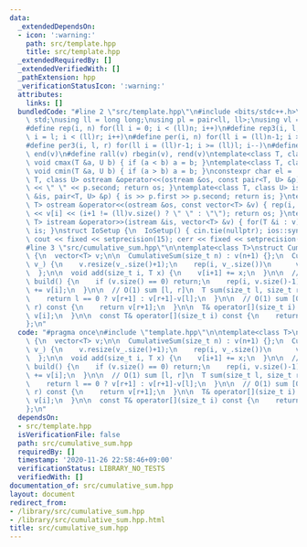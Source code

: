```yaml
---
data:
  _extendedDependsOn:
  - icon: ':warning:'
    path: src/template.hpp
    title: src/template.hpp
  _extendedRequiredBy: []
  _extendedVerifiedWith: []
  _pathExtension: hpp
  _verificationStatusIcon: ':warning:'
  attributes:
    links: []
  bundledCode: "#line 2 \"src/template.hpp\"\n#include <bits/stdc++.h>\nusing namespace\
    \ std;\nusing ll = long long;\nusing pl = pair<ll, ll>;\nusing vl = vector<ll>;\n\
    #define rep(i, n) for(ll i = 0; i < (ll)n; i++)\n#define rep3(i, l, r) for(ll\
    \ i = l; i < (ll)r; i++)\n#define per(i, n) for(ll i = (ll)n-1; i >= 0; i--)\n\
    #define per3(i, l, r) for(ll i = (ll)r-1; i >= (ll)l; i--)\n#define all(v) begin(v),\
    \ end(v)\n#define rall(v) rbegin(v), rend(v)\ntemplate<class T, class U> inline\
    \ void cmax(T &a, U b) { if (a < b) a = b; }\ntemplate<class T, class U> inline\
    \ void cmin(T &a, U b) { if (a > b) a = b; }\nconstexpr char el = '\\n';\ntemplate<class\
    \ T, class U> ostream &operator<<(ostream &os, const pair<T, U> &p) { os << p.first\
    \ << \" \" << p.second; return os; }\ntemplate<class T, class U> istream &operator>>(istream\
    \ &is, pair<T, U> &p) { is >> p.first >> p.second; return is; }\ntemplate<class\
    \ T> ostream &operator<<(ostream &os, const vector<T> &v) { rep(i, v.size()) os\
    \ << v[i] << (i+1 != (ll)v.size() ? \" \" : \"\"); return os; }\ntemplate<class\
    \ T> istream &operator>>(istream &is, vector<T> &v) { for(T &i : v) is >> i; return\
    \ is; }\nstruct IoSetup {\n  IoSetup() { cin.tie(nullptr); ios::sync_with_stdio(false);\
    \ cout << fixed << setprecision(15); cerr << fixed << setprecision(15); }\n} io_setup;\n\
    #line 3 \"src/cumulative_sum.hpp\"\n\ntemplate<class T>\nstruct CumulativeSum\
    \ {\n  vector<T> v;\n\n  CumulativeSum(size_t n) : v(n+1) {};\n  CumulativeSum(vector<T>\
    \ v_) {\n    v.resize(v_.size()+1);\n    rep(i, v_.size())\n      v[i+1] = v_[i];\n\
    \  };\n\n  void add(size_t i, T x) {\n    v[i+1] += x;\n  }\n\n  // O(N)\n  void\
    \ build() {\n    if (v.size() == 0) return;\n    rep(i, v.size()-1)\n      v[i+1]\
    \ += v[i];\n  }\n\n  // O(1) sum [l, r]\n  T sum(size_t l, size_t r) const {\n\
    \    return l == 0 ? v[r+1] : v[r+1]-v[l];\n  }\n\n  // O(1) sum [0, r]\n  T sum(size_t\
    \ r) const {\n    return v[r+1];\n  }\n\n  T& operator[](size_t i) {\n    return\
    \ v[i];\n  }\n\n  const T& operator[](size_t i) const {\n    return v[i];\n  }\n\
    };\n"
  code: "#pragma once\n#include \"template.hpp\"\n\ntemplate<class T>\nstruct CumulativeSum\
    \ {\n  vector<T> v;\n\n  CumulativeSum(size_t n) : v(n+1) {};\n  CumulativeSum(vector<T>\
    \ v_) {\n    v.resize(v_.size()+1);\n    rep(i, v_.size())\n      v[i+1] = v_[i];\n\
    \  };\n\n  void add(size_t i, T x) {\n    v[i+1] += x;\n  }\n\n  // O(N)\n  void\
    \ build() {\n    if (v.size() == 0) return;\n    rep(i, v.size()-1)\n      v[i+1]\
    \ += v[i];\n  }\n\n  // O(1) sum [l, r]\n  T sum(size_t l, size_t r) const {\n\
    \    return l == 0 ? v[r+1] : v[r+1]-v[l];\n  }\n\n  // O(1) sum [0, r]\n  T sum(size_t\
    \ r) const {\n    return v[r+1];\n  }\n\n  T& operator[](size_t i) {\n    return\
    \ v[i];\n  }\n\n  const T& operator[](size_t i) const {\n    return v[i];\n  }\n\
    };\n"
  dependsOn:
  - src/template.hpp
  isVerificationFile: false
  path: src/cumulative_sum.hpp
  requiredBy: []
  timestamp: '2020-11-26 22:58:46+09:00'
  verificationStatus: LIBRARY_NO_TESTS
  verifiedWith: []
documentation_of: src/cumulative_sum.hpp
layout: document
redirect_from:
- /library/src/cumulative_sum.hpp
- /library/src/cumulative_sum.hpp.html
title: src/cumulative_sum.hpp
---
```

